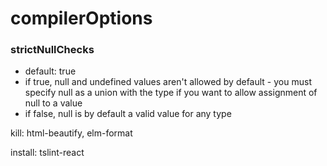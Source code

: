 compilerOptions
===============
### strictNullChecks
*   default: true
*   if true, null and undefined values aren't allowed by default - you must specify null as a
    union with the type if you want to allow assignment of null to a value
*   if false, null is by default a valid value for any type

kill:
    html-beautify, elm-format

install: 
    tslint-react